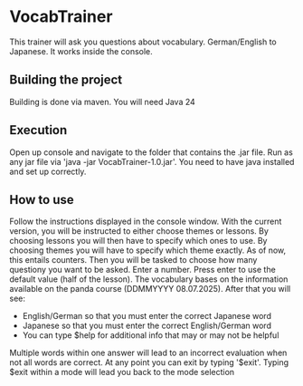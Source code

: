 # VocabTrainer
This trainer will ask you questions about vocabulary. German/English to Japanese. It works inside the console.
## Building the project
Building is done via maven. You will need Java 24
## Execution
Open up console and navigate to the folder that contains the .jar file.
Run as any jar file via 'java -jar VocabTrainer-1.0.jar'. You need to have java installed and set up correctly.
## How to use
Follow the instructions displayed in the console window.
With the current version, you will be instructed to either choose themes or lessons.
By choosing lessons you will then have to specify which ones to use. By choosing themes you will have to specify which theme exactly. As of now, this entails counters.
Then you will be tasked to choose how many questiony you want to be asked. Enter a number. Press enter to use the default value (half of the lesson).
The vocabulary bases on the information available on the panda course (DDMMYYYY 08.07.2025). 
After that you will see:
- English/German so that you must enter the correct Japanese word
- Japanese so that you must enter the correct English/German word
- You can type $help for additional info that may or may not be helpful

Multiple words within one answer will lead to an incorrect evaluation when not all words are correct.
At any point you can exit by typing '$exit'. Typing $exit within a mode will lead you back to the mode selection
